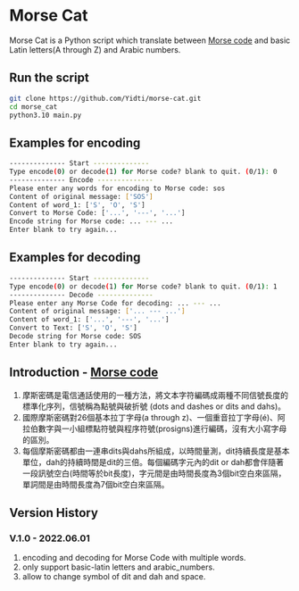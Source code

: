 # Morse Cat
Morse Cat is a Python script which translate between [Morse code](http://en.wikipedia.org/wiki/Morse_code)
and basic Latin letters(A through Z) and Arabic numbers.

## Run the script
```sh
git clone https://github.com/Yidti/morse-cat.git
cd morse_cat
python3.10 main.py
```

## Examples for encoding
```sh
-------------- Start --------------
Type encode(0) or decode(1) for Morse code? blank to quit. (0/1): 0
-------------- Encode --------------
Please enter any words for encoding to Morse code: sos
Content of original message: ['SOS']
Content of word_1: ['S', 'O', 'S']
Convert to Morse Code: ['...', '---', '...']
Encode string for Morse code: ... --- ...
Enter blank to try again... 
```

## Examples for decoding
```sh
-------------- Start --------------
Type encode(0) or decode(1) for Morse code? blank to quit. (0/1): 1
-------------- Decode --------------
Please enter any Morse Code for decoding: ... --- ...
Content of original message: ['... --- ...']
Content of word_1: ['...', '---', '...']
Convert to Text: ['S', 'O', 'S']
Decode string for Morse code: SOS
Enter blank to try again... 
```


## Introduction - [Morse code](http://en.wikipedia.org/wiki/Morse_code) 
1. 摩斯密碼是電信通話使用的一種方法，將文本字符編碼成兩種不同信號長度的標準化序列，信號稱為點號與破折號 (dots and dashes or dits and dahs)。
2. 國際摩斯密碼對26個基本拉丁字母(a through z)、一個重音拉丁字母(é)、阿拉伯數字與一小組標點符號與程序符號(prosigns)進行編碼，沒有大小寫字母的區別。
3. 每個摩斯密碼都由一連串dits與dahs所組成，以時間量測，dit持續長度是基本單位，dah的持續時間是dit的三倍。每個編碼字元內的dit or dah都會伴隨著一段訊號空白(時間等於bit長度)，字元間是由時間長度為3個bit空白來區隔，單詞間是由時間長度為7個bit空白來區隔。


## Version History
### V.1.0 - 2022.06.01
  1. encoding and decoding for Morse Code with multiple words.
  2. only support basic-latin letters and arabic_numbers.
  3. allow to change symbol of dit and dah and space.
